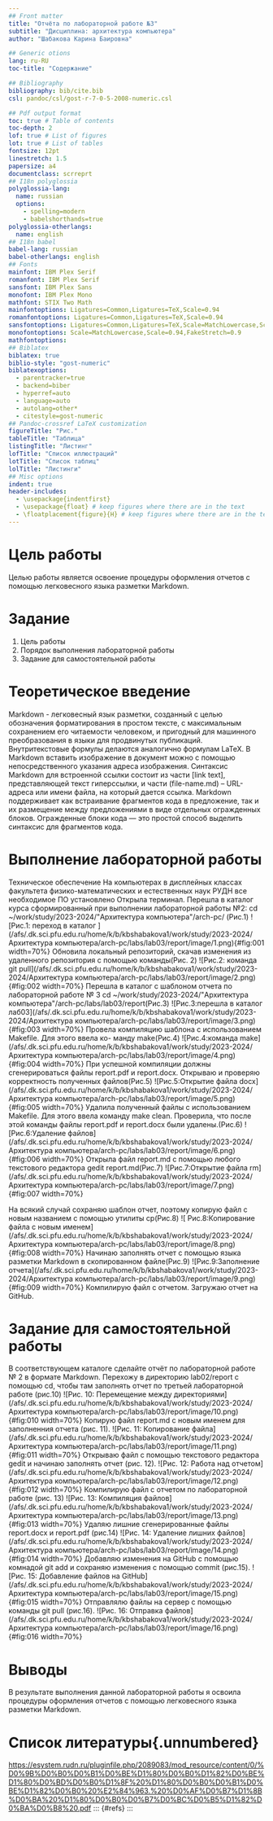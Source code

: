```yaml
---
## Front matter
title: "Отчёта по лабораторной работе №3"
subtitle: "Дисциплина: архитектура компьютера"
author: "Шабакова Карина Баировна"

## Generic otions
lang: ru-RU
toc-title: "Содержание"

## Bibliography
bibliography: bib/cite.bib
csl: pandoc/csl/gost-r-7-0-5-2008-numeric.csl

## Pdf output format
toc: true # Table of contents
toc-depth: 2
lof: true # List of figures
lot: true # List of tables
fontsize: 12pt
linestretch: 1.5
papersize: a4
documentclass: scrreprt
## I18n polyglossia
polyglossia-lang:
  name: russian
  options:
	- spelling=modern
	- babelshorthands=true
polyglossia-otherlangs:
  name: english
## I18n babel
babel-lang: russian
babel-otherlangs: english
## Fonts
mainfont: IBM Plex Serif
romanfont: IBM Plex Serif
sansfont: IBM Plex Sans
monofont: IBM Plex Mono
mathfont: STIX Two Math
mainfontoptions: Ligatures=Common,Ligatures=TeX,Scale=0.94
romanfontoptions: Ligatures=Common,Ligatures=TeX,Scale=0.94
sansfontoptions: Ligatures=Common,Ligatures=TeX,Scale=MatchLowercase,Scale=0.94
monofontoptions: Scale=MatchLowercase,Scale=0.94,FakeStretch=0.9
mathfontoptions:
## Biblatex
biblatex: true
biblio-style: "gost-numeric"
biblatexoptions:
  - parentracker=true
  - backend=biber
  - hyperref=auto
  - language=auto
  - autolang=other*
  - citestyle=gost-numeric
## Pandoc-crossref LaTeX customization
figureTitle: "Рис."
tableTitle: "Таблица"
listingTitle: "Листинг"
lofTitle: "Список иллюстраций"
lotTitle: "Список таблиц"
lolTitle: "Листинги"
## Misc options
indent: true
header-includes:
  - \usepackage{indentfirst}
  - \usepackage{float} # keep figures where there are in the text
  - \floatplacement{figure}{H} # keep figures where there are in the text
---
```


# Цель работы

Целью работы является освоение процедуры оформления отчетов с помощью легковесного
языка разметки Markdown.


# Задание

1. Цель работы
2. Порядок выполнения лабораторной работы
3. Задание для самостоятельной работы


# Теоретическое введение

Markdown - легковесный язык разметки, созданный с целью обозначения форматирования в простом тексте, с максимальным сохранением его читаемости человеком, и пригодный для машинного преобразования в языки для продвинутых публикаций. Внутритекстовые формулы делаются аналогично формулам LaTeX. В Markdown вставить изображение в документ можно с помощью непосредственного указания адреса изображения. Синтаксис Markdown для встроенной ссылки состоит из части [link text], представляющей текст гиперссылки, и части (file-name.md) – URL-адреса или имени файла, на который дается ссылка. Markdown поддерживает как встраивание фрагментов кода в предложение, так и их размещение между предложениями в виде отдельных огражденных блоков. Огражденные блоки кода — это простой способ выделить синтаксис для фрагментов кода.

# Выполнение лабораторной работы

 Техническое обеспечение
На компьютерах в дисплейных классах факультета физико-математических и естественных наук РУДН все необходимое ПО установлено
 Открыла терминал. Перешла в каталог курса сформированный при выполнении лабораторной работы
№2:
cd ~/work/study/2023-2024/"Архитектура компьютера"/arch-pc/ (Рис.1)
![Рис.1: переход в каталог ](/afs/.dk.sci.pfu.edu.ru/home/k/b/kbshabakova1/work/study/2023-2024/Архитектура компьютера/arch-pc/labs/lab03/report/image/1.png){#fig:001 width=70%}
Обновила локальный репозиторий, скачав изменения из удаленного репозитория с помощью команды(Рис. 2)
![Рис.2: команда git pull](/afs/.dk.sci.pfu.edu.ru/home/k/b/kbshabakova1/work/study/2023-2024/Архитектура компьютера/arch-pc/labs/lab03/report/image/2.png){#fig:002 width=70%}
 Перешла в каталог с шаблоном отчета по лабораторной работе № 3
cd ~/work/study/2023-2024/"Архитектура компьютера"/arch-pc/labs/lab03/report(Рис.3)
![Рис.3:перешла в каталог лаб03](/afs/.dk.sci.pfu.edu.ru/home/k/b/kbshabakova1/work/study/2023-2024/Архитектура компьютера/arch-pc/labs/lab03/report/image/3.png){#fig:003 width=70%}
Провела компиляцию шаблона с использованием Makefile. Для этого ввела ко-
манду make(Рис.4)
![Рис.4:команда make](/afs/.dk.sci.pfu.edu.ru/home/k/b/kbshabakova1/work/study/2023-2024/Архитектура компьютера/arch-pc/labs/lab03/report/image/4.png){#fig:004 width=70%}
При успешной компиляции должны сгенерироваться файлы report.pdf и report.docx.
Открываю и проверяю корректность полученных файлов(Рис.5)
![Рис.5:Открытие файла docx](/afs/.dk.sci.pfu.edu.ru/home/k/b/kbshabakova1/work/study/2023-2024/Архитектура компьютера/arch-pc/labs/lab03/report/image/5.png){#fig:005 width=70%}
 Удалила полученный файлы с использованием Makefile. Для этого ввела команду make clean. Проверила, что после этой команды файлы report.pdf и report.docx были удалены.(Рис.6)
![Рис.6:Удаление файлов](/afs/.dk.sci.pfu.edu.ru/home/k/b/kbshabakova1/work/study/2023-2024/Архитектура компьютера/arch-pc/labs/lab03/report/image/6.png){#fig:006 width=70%}
 Открыла файл report.md c помощью любого текстового редактора gedit report.md(Рис.7)
![Рис.7:Открытие файла rm](/afs/.dk.sci.pfu.edu.ru/home/k/b/kbshabakova1/work/study/2023-2024/Архитектура компьютера/arch-pc/labs/lab03/report/image/7.png){#fig:007 width=70%}
 
На всякий случай сохраняю шаблон отчет, поэтому копирую файл с новым названием с помощью утилиты cp(Рис.8)
![ Рис.8:Копирование файла с новым именем](/afs/.dk.sci.pfu.edu.ru/home/k/b/kbshabakova1/work/study/2023-2024/Архитектура компьютера/arch-pc/labs/lab03/report/image/8.png){#fig:008 width=70%}
Начинаю заполнять отчет с помощью языка разметки Markdown в скопированном файле(Рис.9)
![Рис.9:Заполнение отчета](/afs/.dk.sci.pfu.edu.ru/home/k/b/kbshabakova1/work/study/2023-2024/Архитектура компьютера/arch-pc/labs/lab03/report/image/9.png){#fig:009 width=70%}
Компилирую файл с отчетом. Загружаю отчет на GitHub.

# Задание для самостоятельной работы
В соответствующем каталоге сделайте отчёт по лабораторной работе № 2 в формате
Markdown. 
Перехожу в директорию lab02/report с помощью cd, чтобы там заполнять отчет по третьей лабораторной работе (рис.10)
![Рис. 10: Перемещение между директориями](/afs/.dk.sci.pfu.edu.ru/home/k/b/kbshabakova1/work/study/2023-2024/Архитектура компьютера/arch-pc/labs/lab03/report/image/10.png){#fig:010 width=70%}
Копирую файл report.md с новым именем для заполненния отчета (рис. 11).
![Рис. 11: Копирование файла](/afs/.dk.sci.pfu.edu.ru/home/k/b/kbshabakova1/work/study/2023-2024/Архитектура компьютера/arch-pc/labs/lab03/report/image/11.png){#fig:011 width=70%}
Открываю файл с помощью текстового редактора gedit и начинаю заполнять отчет (рис. 12).
![Рис. 12: Работа над отчетом](/afs/.dk.sci.pfu.edu.ru/home/k/b/kbshabakova1/work/study/2023-2024/Архитектура компьютера/arch-pc/labs/lab03/report/image/12.png){#fig:012 width=70%}
Компилирую файл с отчетом по лабораторной работе (рис. 13)
![Рис. 13: Компиляция файлов](/afs/.dk.sci.pfu.edu.ru/home/k/b/kbshabakova1/work/study/2023-2024/Архитектура компьютера/arch-pc/labs/lab03/report/image/13.png){#fig:013 width=70%}
Удаляю лишние сгенерированные файлы report.docx и report.pdf (рис.14)
![Рис. 14: Удаление лишних файлов](/afs/.dk.sci.pfu.edu.ru/home/k/b/kbshabakova1/work/study/2023-2024/Архитектура компьютера/arch-pc/labs/lab03/report/image/14.png){#fig:014 width=70%}
Добавляю изменения на GitHub с помощью комнадой git add и сохраняю изменения с помощью commit (рис.15).
![Рис. 15: Добавление файлов на GitHub](/afs/.dk.sci.pfu.edu.ru/home/k/b/kbshabakova1/work/study/2023-2024/Архитектура компьютера/arch-pc/labs/lab03/report/image/15.png){#fig:015 width=70%}
Отправлялю файлы на сервер с помощью команды git pull (рис.16).
![Рис. 16: Отправка файлов](/afs/.dk.sci.pfu.edu.ru/home/k/b/kbshabakova1/work/study/2023-2024/Архитектура компьютера/arch-pc/labs/lab03/report/image/16.png){#fig:016 width=70%}
# Выводы

В результате выполнения данной лабораторной работы я освоила процедуры оформления отчетов с помощью легковесного языка разметки Markdown.

# Список литературы{.unnumbered}
https://esystem.rudn.ru/pluginfile.php/2089083/mod_resource/content/0/%D0%9B%D0%B0%D0%B1%D0%BE%D1%80%D0%B0%D1%82%D0%BE%D1%80%D0%BD%D0%B0%D1%8F%20%D1%80%D0%B0%D0%B1%D0%BE%D1%82%D0%B0%20%E2%84%963.%20%D0%AF%D0%B7%D1%8B%D0%BA%20%D1%80%D0%B0%D0%B7%D0%BC%D0%B5%D1%82%D0%BA%D0%B8%20.pdf
::: {#refs}
:::
